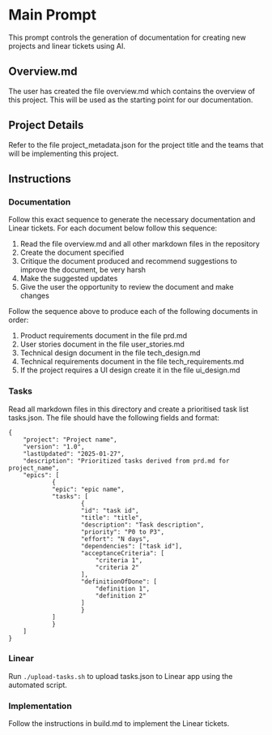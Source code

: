 # Main Prompt
This prompt controls the generation of documentation for creating new projects and linear tickets using AI.

## Overview.md 
The user has created the file overview.md which contains the overview of this project.
This will be used as the starting point for our documentation. 

## Project Details
Refer to the file project_metadata.json for the project title and the teams that will be implementing this project.

## Instructions

### Documentation
Follow this exact sequence to generate the necessary documentation and Linear tickets.
For each document below follow this sequence:
1. Read the file overview.md and all other markdown files in the repository
2. Create the document specified
3. Critique the document produced and recommend suggestions to improve the document, be very harsh
4. Make the suggested updates
5. Give the user the opportunity to review the document and make changes

Follow the sequence above to produce each of the following documents in order:
1. Product requirements document in the file prd.md
2. User stories document in the file user_stories.md
3. Technical design document in the file tech_design.md
4. Technical requirements document in the file tech_requirements.md
5. If the project requires a UI design create it in the file ui_design.md

### Tasks
Read all markdown files in this directory and create a prioritised task list tasks.json.
The file should have the following fields and format:

```
{
    "project": "Project name",
    "version": "1.0",
    "lastUpdated": "2025-01-27",
    "description": "Prioritized tasks derived from prd.md for project_name",
    "epics": [
            {
            "epic": "epic name",
            "tasks": [
                    {
                    "id": "task id",
                    "title": "title",
                    "description": "Task description",
                    "priority": "P0 to P3",
                    "effort": "N days",
                    "dependencies": ["task id"],
                    "acceptanceCriteria": [
                        "criteria 1",
                        "criteria 2"
                    ],
                    "definitionOfDone": [
                        "definition 1",
                        "definition 2"
                    ]
                    }
            ]
            }
    ]
}
```

### Linear 
Run `./upload-tasks.sh` to upload tasks.json to Linear app using the automated script.

### Implementation
Follow the instructions in build.md to implement the Linear tickets.